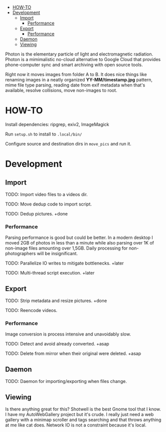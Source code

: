 
<!-- TOC GitLab -->

- [HOW-TO](#how-to)
- [Development](#development)
    - [Import](#import)
        - [Performance](#performance)
    - [Export](#export)
        - [Performance](#performance-1)
    - [Daemon](#daemon)
    - [Viewing](#viewing)

<!-- /TOC -->

Photon is the elementary particle of light and electromagnetic radiation. Photon is a mimimalistic no-cloud alternative to Google Cloud that provides phone-computer sync and smart archiving with open source tools.

Right now it moves images from folder A to B. It does nice things like renaming images in a neatly organized **YY-MM/timestamp.jpg** pattern, mime file type parsing, reading date from exif metadata when that's available, resolve collisions, move non-images to root.

# HOW-TO
Install dependencies: ripgrep, exiv2, ImageMagick

Run `setup.sh` to install to `.local/bin/`

Configure source and destination dirs in `move_pics` and run it.

# Development
## Import
TODO: Import video files to a videos dir.

TODO: Move dedup code to import script.

TODO: Dedup pictures. +done

### Performance
Parsing performance is good but could be better. In a modern desktop I moved 2GB of photos in less than a minute while also parsing over 1K of non-image files amounting over 1,5GB. Daily processing for non-photographers will be insignificant.

TODO: Parallelize IO writes to mitigate bottlenecks. +later

TODO: Multi-thread script execution. +later

## Export
TODO: Strip metadata and resize pictures. +done

TODO: Reencode videos.

### Performance
Image conversion is process intensive and unavoidably slow.

TODO: Detect and avoid already converted. +asap

TODO: Delete from mirror when their original were deleted. +asap

## Daemon
TODO: Daemon for importing/exporting when files change.

## Viewing
Is there anything great for this? Shotwell is the best Gnome tool that I know. I have my AutoWebGallery project but it's crude. I really just need a web gallery with a minimap scroller and tags searching and that throws anything at me like cat does. Network IO is not a constraint because it's local.

